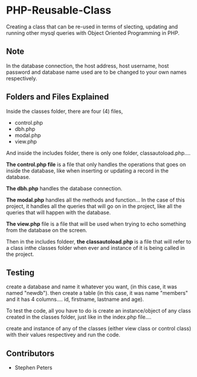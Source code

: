 # PHP-Reusable-Class

Creating a class that can be re-used in terms of slecting, updating and running other mysql queries with Object Oriented Programming in PHP.

## Note

In the database connection, the host address, host username, host password and database name used are to be changed to your own names respectively.

## Folders and Files Explained

Inside the classes folder, there are four (4) files,
- control.php
- dbh.php
- modal.php
- view.php

And inside the includes folder, there is only one folder, classautoload.php.... 

**The control.php file** is a file that only handles the operations that goes on inside the database, like when inserting or updating a record in the database.

**The dbh.php** handles the database connection.

**The modal.php** handles all the methods and function... In the case of this project, it handles all the queries that will go on in the project, like all the queries that will happen with the database.

**The view.php** file is a file that will be used when trying to echo something from the database on the screen.

Then in the includes foldeer, **the classautoload.php** is a file that will refer to a class inthe classes folder when ever and instance of it is being called in the project.

## Testing

create a database and name it whatever you want, (in this case, it was named "newdb").
then create a table (in this case, it was name "members" and it has 4 columns.... id, firstname, lastname and age).

To test the code, all you have to do is create an instance/object of any class created in the classes folder, just like in the index.php file....

create and instance of any of the classes (either view class or control class) with their values respectivey and run the code.

## Contributors

- Stephen Peters

